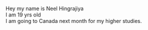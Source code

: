 Hey my name is Neel Hingrajiya <br>
I am 19 yrs old <br>
I am going to Canada next month for my higher studies.
